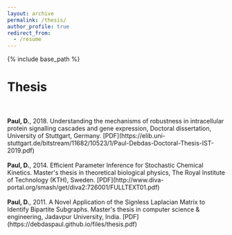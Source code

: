 ```yaml
---
layout: archive
permalink: /thesis/
author_profile: true
redirect_from:
  - /resume
---
```


{% include base_path %}

# Thesis
<br>
<b></b> <br> 
<b>Paul, D.</b>, 2018. Understanding the mechanisms of robustness in intracellular protein signalling cascades and gene expression, Doctoral dissertation, University of Stuttgart, Germany. [PDF](https://elib.uni-stuttgart.de/bitstream/11682/10523/1/Paul-Debdas-Doctoral-Thesis-IST-2019.pdf) 
<br>
<b></b> <br> 
<b>Paul, D.</b>, 2014. Efficient Parameter Inference for Stochastic Chemical Kinetics. Master's thesis in theoretical biological physics, The Royal Institute of Technology (KTH), Sweden. [PDF](http://www.diva-portal.org/smash/get/diva2:726001/FULLTEXT01.pdf)
 <br>
<b></b> <br> 
<b>Paul, D.</b>, 2011. A Novel Application of the Signless Laplacian Matrix to Identify Bipartite Subgraphs. Master's thesis in computer science & engineering, Jadavpur University, India. [PDF](https://debdaspaul.github.io/files/thesis.pdf)

